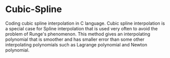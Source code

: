 # Cubic-Spline
Coding cubic spline interpolation in C language. Cubic spline interpolation is a special case for Spline interpolation that is used very often to avoid the problem of Runge's phenomenon. This method gives an interpolating polynomial that is smoother and has smaller error than some other interpolating polynomials such as Lagrange polynomial and Newton polynomial.
